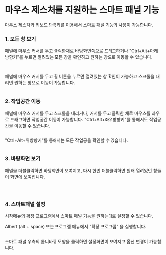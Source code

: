 # 마우스 제스처를 지원하는 스마트 패널 기능

마우스 제스처와 키보드 단축키를 이용해서 스마트 패널 기능의 사용이 가능합니다.&#x20;

### 1. 모든 창 보기&#x20;

패널에 마우스 커서를 두고 클릭한채로 바탕화면쪽으로 드래그하거나  "Ctrl+Alt+아래방향키"를 누르면 열려있는 모든 창을 확인하고 원하는 창으로 이동할 수 있습니다.&#x20;

<figure><img src="../../.gitbook/assets/1 (3).png" alt=""><figcaption></figcaption></figure>

<figure><img src="../../.gitbook/assets/스크린샷, 2023-11-08 12-37-45.png" alt=""><figcaption></figcaption></figure>

패널에 마우스 커서를 두고 휠 버튼을 누르면 열려있는 창 확인이 가능하고 스크롤을 내리면 원하는 창으로 이동이 가능합니다.&#x20;

<figure><img src="../../.gitbook/assets/1 (4).png" alt=""><figcaption></figcaption></figure>

### 2. 작업공간 이동

패널에 마우스 커서를 두고 스크롤을 내리거나, 커서를 두고 클릭한 채로 마우스를 좌우로 드래그하면 작업공간 이동이 가능합니다. "Ctrl+Alt+좌우방향키"를 통해서도 작업공간을 이동할 수 있습니다.  &#x20;

<figure><img src="../../.gitbook/assets/1 (6).png" alt=""><figcaption></figcaption></figure>

"Ctrl+Alt+위방향키"를 통해서는 모든 작업공을 확인할 수 있습니다.&#x20;

<figure><img src="../../.gitbook/assets/스크린샷, 2022-11-17 15-23-01.png" alt=""><figcaption></figcaption></figure>



### 3. 바탕화면 보기&#x20;

패널을 더블클릭하면 바탕화면이 보여지고, 다시 한번 더블클릭하면 원래 열려있던 창들이 화면에 보여집니다.&#x20;

<figure><img src="../../.gitbook/assets/0 (7).png" alt=""><figcaption></figcaption></figure>

<div>

<figure><img src="../../.gitbook/assets/1 (34).png" alt=""><figcaption></figcaption></figure>

 

<figure><img src="../../.gitbook/assets/1-1.png" alt=""><figcaption></figcaption></figure>

</div>



### 4. 스마트패널 설정&#x20;

시작메뉴의 확장 프로그램에서 스마트 패널 기능을 원하는대로 설정할 수 있습니다.



Albert (alt + space) 또는 프로그램 메뉴에서 "확장 프로그램" 을 실행합니다.&#x20;

<figure><img src="../../.gitbook/assets/1 (32).png" alt=""><figcaption></figcaption></figure>

스마트 패널 우측의 톱니바퀴 모양을 클릭하면 설정화면이 보여지고 옵션 변경이 가능합니다.&#x20;

<figure><img src="../../.gitbook/assets/스크린샷, 2022-11-17 15-27-09.png" alt=""><figcaption></figcaption></figure>

<figure><img src="../../.gitbook/assets/image (526).png" alt=""><figcaption></figcaption></figure>

&#x20;

